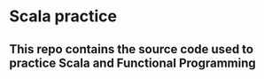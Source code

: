 # Scala practice

## This repo contains the source code used to practice Scala and Functional Programming